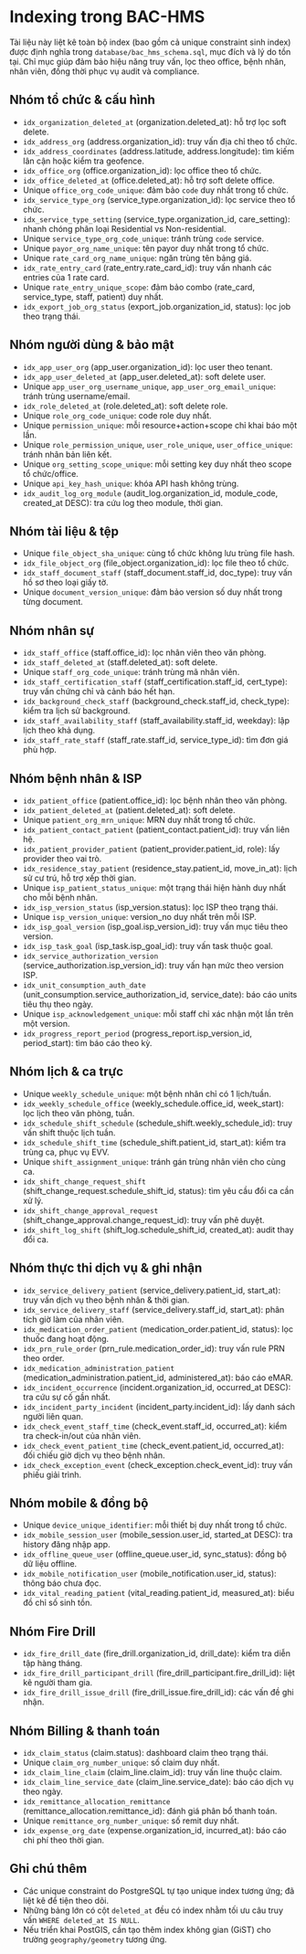 # Indexing trong BAC-HMS

Tài liệu này liệt kê toàn bộ index (bao gồm cả unique constraint sinh index) được định nghĩa trong `database/bac_hms_schema.sql`, mục đích và lý do tồn tại. Chỉ mục giúp đảm bảo hiệu năng truy vấn, lọc theo office, bệnh nhân, nhân viên, đồng thời phục vụ audit và compliance.

## Nhóm tổ chức & cấu hình
- `idx_organization_deleted_at` (organization.deleted_at): hỗ trợ lọc soft delete.
- `idx_address_org` (address.organization_id): truy vấn địa chỉ theo tổ chức.
- `idx_address_coordinates` (address.latitude, address.longitude): tìm kiếm lân cận hoặc kiểm tra geofence.
- `idx_office_org` (office.organization_id): lọc office theo tổ chức.
- `idx_office_deleted_at` (office.deleted_at): hỗ trợ soft delete office.
- Unique `office_org_code_unique`: đảm bảo `code` duy nhất trong tổ chức.
- `idx_service_type_org` (service_type.organization_id): lọc service theo tổ chức.
- `idx_service_type_setting` (service_type.organization_id, care_setting): nhanh chóng phân loại Residential vs Non-residential.
- Unique `service_type_org_code_unique`: tránh trùng `code` service.
- Unique `payor_org_name_unique`: tên payor duy nhất trong tổ chức.
- Unique `rate_card_org_name_unique`: ngăn trùng tên bảng giá.
- `idx_rate_entry_card` (rate_entry.rate_card_id): truy vấn nhanh các entries của 1 rate card.
- Unique `rate_entry_unique_scope`: đảm bảo combo (rate_card, service_type, staff, patient) duy nhất.
- `idx_export_job_org_status` (export_job.organization_id, status): lọc job theo trạng thái.

## Nhóm người dùng & bảo mật
- `idx_app_user_org` (app_user.organization_id): lọc user theo tenant.
- `idx_app_user_deleted_at` (app_user.deleted_at): soft delete user.
- Unique `app_user_org_username_unique`, `app_user_org_email_unique`: tránh trùng username/email.
- `idx_role_deleted_at` (role.deleted_at): soft delete role.
- Unique `role_org_code_unique`: code role duy nhất.
- Unique `permission_unique`: mỗi resource+action+scope chỉ khai báo một lần.
- Unique `role_permission_unique`, `user_role_unique`, `user_office_unique`: tránh nhân bản liên kết.
- Unique `org_setting_scope_unique`: mỗi setting key duy nhất theo scope tổ chức/office.
- Unique `api_key_hash_unique`: khóa API hash không trùng.
- `idx_audit_log_org_module` (audit_log.organization_id, module_code, created_at DESC): tra cứu log theo module, thời gian.

## Nhóm tài liệu & tệp
- Unique `file_object_sha_unique`: cùng tổ chức không lưu trùng file hash.
- `idx_file_object_org` (file_object.organization_id): lọc file theo tổ chức.
- `idx_staff_document_staff` (staff_document.staff_id, doc_type): truy vấn hồ sơ theo loại giấy tờ.
- Unique `document_version_unique`: đảm bảo version số duy nhất trong từng document.

## Nhóm nhân sự
- `idx_staff_office` (staff.office_id): lọc nhân viên theo văn phòng.
- `idx_staff_deleted_at` (staff.deleted_at): soft delete.
- Unique `staff_org_code_unique`: tránh trùng mã nhân viên.
- `idx_staff_certification_staff` (staff_certification.staff_id, cert_type): truy vấn chứng chỉ và cảnh báo hết hạn.
- `idx_background_check_staff` (background_check.staff_id, check_type): kiểm tra lịch sử background.
- `idx_staff_availability_staff` (staff_availability.staff_id, weekday): lập lịch theo khả dụng.
- `idx_staff_rate_staff` (staff_rate.staff_id, service_type_id): tìm đơn giá phù hợp.

## Nhóm bệnh nhân & ISP
- `idx_patient_office` (patient.office_id): lọc bệnh nhân theo văn phòng.
- `idx_patient_deleted_at` (patient.deleted_at): soft delete.
- Unique `patient_org_mrn_unique`: MRN duy nhất trong tổ chức.
- `idx_patient_contact_patient` (patient_contact.patient_id): truy vấn liên hệ.
- `idx_patient_provider_patient` (patient_provider.patient_id, role): lấy provider theo vai trò.
- `idx_residence_stay_patient` (residence_stay.patient_id, move_in_at): lịch sử cư trú, hỗ trợ xếp thời gian.
- Unique `isp_patient_status_unique`: một trạng thái hiện hành duy nhất cho mỗi bệnh nhân.
- `idx_isp_version_status` (isp_version.status): lọc ISP theo trạng thái.
- Unique `isp_version_unique`: version_no duy nhất trên mỗi ISP.
- `idx_isp_goal_version` (isp_goal.isp_version_id): truy vấn mục tiêu theo version.
- `idx_isp_task_goal` (isp_task.isp_goal_id): truy vấn task thuộc goal.
- `idx_service_authorization_version` (service_authorization.isp_version_id): truy vấn hạn mức theo version ISP.
- `idx_unit_consumption_auth_date` (unit_consumption.service_authorization_id, service_date): báo cáo units tiêu thụ theo ngày.
- Unique `isp_acknowledgement_unique`: mỗi staff chỉ xác nhận một lần trên một version.
- `idx_progress_report_period` (progress_report.isp_version_id, period_start): tìm báo cáo theo kỳ.

## Nhóm lịch & ca trực
- Unique `weekly_schedule_unique`: một bệnh nhân chỉ có 1 lịch/tuần.
- `idx_weekly_schedule_office` (weekly_schedule.office_id, week_start): lọc lịch theo văn phòng, tuần.
- `idx_schedule_shift_schedule` (schedule_shift.weekly_schedule_id): truy vấn shift thuộc lịch tuần.
- `idx_schedule_shift_time` (schedule_shift.patient_id, start_at): kiểm tra trùng ca, phục vụ EVV.
- Unique `shift_assignment_unique`: tránh gán trùng nhân viên cho cùng ca.
- `idx_shift_change_request_shift` (shift_change_request.schedule_shift_id, status): tìm yêu cầu đổi ca cần xử lý.
- `idx_shift_change_approval_request` (shift_change_approval.change_request_id): truy vấn phê duyệt.
- `idx_shift_log_shift` (shift_log.schedule_shift_id, created_at): audit thay đổi ca.

## Nhóm thực thi dịch vụ & ghi nhận
- `idx_service_delivery_patient` (service_delivery.patient_id, start_at): truy vấn dịch vụ theo bệnh nhân & thời gian.
- `idx_service_delivery_staff` (service_delivery.staff_id, start_at): phân tích giờ làm của nhân viên.
- `idx_medication_order_patient` (medication_order.patient_id, status): lọc thuốc đang hoạt động.
- `idx_prn_rule_order` (prn_rule.medication_order_id): truy vấn rule PRN theo order.
- `idx_medication_administration_patient` (medication_administration.patient_id, administered_at): báo cáo eMAR.
- `idx_incident_occurrence` (incident.organization_id, occurred_at DESC): tra cứu sự cố gần nhất.
- `idx_incident_party_incident` (incident_party.incident_id): lấy danh sách người liên quan.
- `idx_check_event_staff_time` (check_event.staff_id, occurred_at): kiểm tra check-in/out của nhân viên.
- `idx_check_event_patient_time` (check_event.patient_id, occurred_at): đối chiếu giờ dịch vụ theo bệnh nhân.
- `idx_check_exception_event` (check_exception.check_event_id): truy vấn phiếu giải trình.

## Nhóm mobile & đồng bộ
- Unique `device_unique_identifier`: mỗi thiết bị duy nhất trong tổ chức.
- `idx_mobile_session_user` (mobile_session.user_id, started_at DESC): tra history đăng nhập app.
- `idx_offline_queue_user` (offline_queue.user_id, sync_status): đồng bộ dữ liệu offline.
- `idx_mobile_notification_user` (mobile_notification.user_id, status): thông báo chưa đọc.
- `idx_vital_reading_patient` (vital_reading.patient_id, measured_at): biểu đồ chỉ số sinh tồn.

## Nhóm Fire Drill
- `idx_fire_drill_date` (fire_drill.organization_id, drill_date): kiểm tra diễn tập hàng tháng.
- `idx_fire_drill_participant_drill` (fire_drill_participant.fire_drill_id): liệt kê người tham gia.
- `idx_fire_drill_issue_drill` (fire_drill_issue.fire_drill_id): các vấn đề ghi nhận.

## Nhóm Billing & thanh toán
- `idx_claim_status` (claim.status): dashboard claim theo trạng thái.
- Unique `claim_org_number_unique`: số claim duy nhất.
- `idx_claim_line_claim` (claim_line.claim_id): truy vấn line thuộc claim.
- `idx_claim_line_service_date` (claim_line.service_date): báo cáo dịch vụ theo ngày.
- `idx_remittance_allocation_remittance` (remittance_allocation.remittance_id): đánh giá phân bổ thanh toán.
- Unique `remittance_org_number_unique`: số remit duy nhất.
- `idx_expense_org_date` (expense.organization_id, incurred_at): báo cáo chi phí theo thời gian.

## Ghi chú thêm
- Các unique constraint do PostgreSQL tự tạo unique index tương ứng; đã liệt kê để tiện theo dõi.
- Những bảng lớn có cột `deleted_at` đều có index nhằm tối ưu câu truy vấn `WHERE deleted_at IS NULL`.
- Nếu triển khai PostGIS, cần tạo thêm index không gian (GiST) cho trường `geography/geometry` tương ứng.
